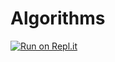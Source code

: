 # Algorithms

[![Run on Repl.it](https://repl.it/badge/github/sulabhprasad8002/Algorithms)](https://repl.it/github/sulabhprasad8002/Algorithms)